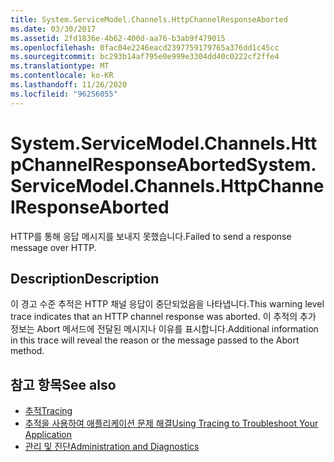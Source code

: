 ```yaml
---
title: System.ServiceModel.Channels.HttpChannelResponseAborted
ms.date: 03/30/2017
ms.assetid: 2fd1836e-4b62-400d-aa76-b3ab9f479015
ms.openlocfilehash: 0fac04e2246eacd2397759179765a376dd1c45cc
ms.sourcegitcommit: bc293b14af795e0e999e3304dd40c0222cf2ffe4
ms.translationtype: MT
ms.contentlocale: ko-KR
ms.lasthandoff: 11/26/2020
ms.locfileid: "96256055"
---
```

# <a name="systemservicemodelchannelshttpchannelresponseaborted"></a><span data-ttu-id="926a9-102">System.ServiceModel.Channels.HttpChannelResponseAborted</span><span class="sxs-lookup"><span data-stu-id="926a9-102">System.ServiceModel.Channels.HttpChannelResponseAborted</span></span>

<span data-ttu-id="926a9-103">HTTP를 통해 응답 메시지를 보내지 못했습니다.</span><span class="sxs-lookup"><span data-stu-id="926a9-103">Failed to send a response message over HTTP.</span></span>  
  
## <a name="description"></a><span data-ttu-id="926a9-104">Description</span><span class="sxs-lookup"><span data-stu-id="926a9-104">Description</span></span>  

 <span data-ttu-id="926a9-105">이 경고 수준 추적은 HTTP 채널 응답이 중단되었음을 나타냅니다.</span><span class="sxs-lookup"><span data-stu-id="926a9-105">This warning level trace indicates that an HTTP channel response was aborted.</span></span> <span data-ttu-id="926a9-106">이 추적의 추가 정보는 Abort 메서드에 전달된 메시지나 이유를 표시합니다.</span><span class="sxs-lookup"><span data-stu-id="926a9-106">Additional information in this trace will reveal the reason or the message passed to the Abort method.</span></span>  
  
## <a name="see-also"></a><span data-ttu-id="926a9-107">참고 항목</span><span class="sxs-lookup"><span data-stu-id="926a9-107">See also</span></span>

- [<span data-ttu-id="926a9-108">추적</span><span class="sxs-lookup"><span data-stu-id="926a9-108">Tracing</span></span>](index.md)
- [<span data-ttu-id="926a9-109">추적을 사용하여 애플리케이션 문제 해결</span><span class="sxs-lookup"><span data-stu-id="926a9-109">Using Tracing to Troubleshoot Your Application</span></span>](using-tracing-to-troubleshoot-your-application.md)
- [<span data-ttu-id="926a9-110">관리 및 진단</span><span class="sxs-lookup"><span data-stu-id="926a9-110">Administration and Diagnostics</span></span>](../index.md)
